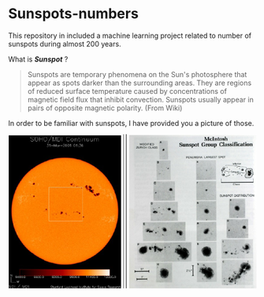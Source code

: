 # Sunspots-numbers
This repository in included a machine learning project related to number of sunspots during almost 200 years. 

What is ***Sunspot*** ? 
> Sunspots are temporary phenomena on the Sun's photosphere that appear as spots darker than the surrounding areas. They are regions of reduced surface temperature caused by concentrations of magnetic field flux that inhibit convection. Sunspots usually appear in pairs of opposite magnetic polarity. (From Wiki) 

In order to be familiar with sunspots, I have provided you a picture of those.  


![Left-The-SOHO-MDI-satellite-image-of-the-solar-disk-Right-the-McIntosh-Sunspot](/img/Left-The-SOHO-MDI-satellite-image-of-the-solar-disk-Right-the-McIntosh-Sunspot.png)
